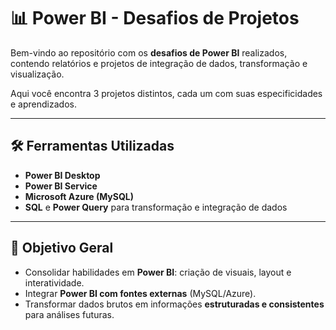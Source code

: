 # 📊 Power BI - Desafios de Projetos

Bem-vindo ao repositório com os **desafios de Power BI** realizados, contendo relatórios e projetos de integração de dados, transformação e visualização.  

Aqui você encontra 3 projetos distintos, cada um com suas especificidades e aprendizados.

---

## 🛠️ Ferramentas Utilizadas
- **Power BI Desktop**  
- **Power BI Service**  
- **Microsoft Azure (MySQL)**  
- **SQL** e **Power Query** para transformação e integração de dados

---

## 📌 Objetivo Geral
- Consolidar habilidades em **Power BI**: criação de visuais, layout e interatividade.  
- Integrar **Power BI com fontes externas** (MySQL/Azure).  
- Transformar dados brutos em informações **estruturadas e consistentes** para análises futuras.

